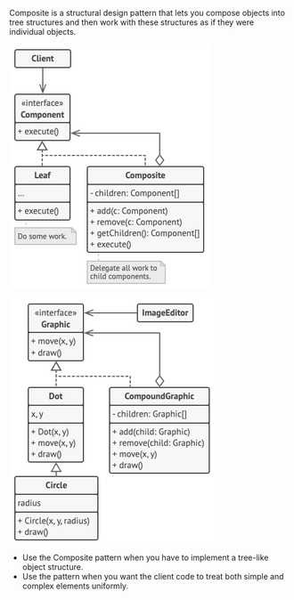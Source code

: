 Composite is a structural design pattern that lets you compose objects into tree structures and then work with these structures as if they were individual objects.

![](composite1.png)

![](composite2.png)

- Use the Composite pattern when you have to implement a tree-like object structure.
- Use the pattern when you want the client code to treat both simple and complex elements uniformly.
